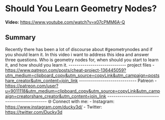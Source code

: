 # Should You Learn Geometry Nodes?

**Video:** https://www.youtube.com/watch?v=x07cPMM6A-Q

## Summary
Recently there has been a lot of discourse about #geometrynodes and if you should learn it. In this video i want to address this idea and answer three questions. Who is geometry nodes for, when should you start to learn it, and how should you learn it. ----------------------------- project files - https://www.patreon.com/posts/cheat-project-136445059?utm_medium=clipboard_copy&utm_source=copyLink&utm_campaign=postshare_creator&utm_content=join_link ----------------------------- Patreon - https://patreon.com/user?u=9011118&utm_medium=clipboard_copy&utm_source=copyLink&utm_campaign=creatorshare_creator&utm_content=join_link ----------------------------------------------- 🌐 Connect with me: - Instagram: https://www.instagram.com/ducky3d/ - Twitter: https://twitter.com/Ducky3d
